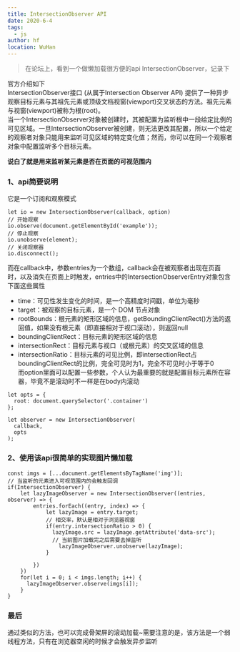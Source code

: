 ```yaml
---
title: IntersectionObserver API
date: 2020-6-4
tags: 
  - js
author: hf
location: WuHan  
---
```

> 在论坛上，看到一个做懒加载很方便的api IntersectionObserver，记录下

官方介绍如下  
IntersectionObserver接口 (从属于Intersection Observer API) 提供了一种异步观察目标元素与其祖先元素或顶级文档视窗(viewport)交叉状态的方法。祖先元素与视窗(viewport)被称为根(root)。  
当一个IntersectionObserver对象被创建时，其被配置为监听根中一段给定比例的可见区域。一旦IntersectionObserver被创建，则无法更改其配置，所以一个给定的观察者对象只能用来监听可见区域的特定变化值；然而，你可以在同一个观察者对象中配置监听多个目标元素。  

**说白了就是用来监听某元素是否在页面的可视范围内**

### 1、api简要说明
它是一个订阅和观察模式
```
let io = new IntersectionObserver(callback, option)
// 开始观察
io.observe(document.getElementById('example'));
// 停止观察
io.unobserve(element);
// 关闭观察器
io.disconnect();
```
而在callback中，参数entries为一个数组，callback会在被观察者出现在页面时，以及消失在页面上时触发，entries中的IntersectionObserverEntry对象包含下面这些属性
+ time：可见性发生变化的时间，是一个高精度时间戳，单位为毫秒
+ target：被观察的目标元素，是一个 DOM 节点对象
+ rootBounds：根元素的矩形区域的信息，getBoundingClientRect()方法的返回值，如果没有根元素（即直接相对于视口滚动），则返回null
+ boundingClientRect：目标元素的矩形区域的信息
+ intersectionRect：目标元素与视口（或根元素）的交叉区域的信息
+ intersectionRatio：目标元素的可见比例，即intersectionRect占boundingClientRect的比例，完全可见时为1，完全不可见时小于等于0  
而option里面可以配置一些参数，个人认为最重要的就是配置目标元素所在容器，毕竟不是滚动时不一样是在body内滚动
```
let opts = { 
  root: document.querySelector('.container') 
};

let observer = new IntersectionObserver(
  callback,
  opts
);
```

### 2、使用该api很简单的实现图片懒加载
```
const imgs = [...document.getElementsByTagName('img')];
// 当监听的元素进入可视范围内的会触发回调
if(IntersectionObserver) {
    let lazyImageObserver = new IntersectionObserver((entries, observer) => {
        entries.forEach((entry, index) => {
            let lazyImage = entry.target;
            // 相交率，默认是相对于浏览器视窗
            if(entry.intersectionRatio > 0) {
              lazyImage.src = lazyImage.getAttribute('data-src');
              // 当前图片加载完之后需要去掉监听
                lazyImageObserver.unobserve(lazyImage);
            }

        })
    })
    for(let i = 0; i < imgs.length; i++) {
      lazyImageObserver.observe(imgs[i]);
    }
}
```

### 最后
通过类似的方法，也可以完成骨架屏的滚动加载~需要注意的是，该方法是一个弱线程方法，只有在浏览器空闲的时候才会触发异步监听